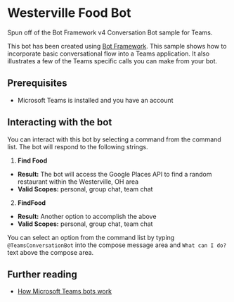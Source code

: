 ﻿
# Westerville Food Bot

Spun off of the Bot Framework v4 Conversation Bot sample for Teams.

This bot has been created using [Bot Framework](https://dev.botframework.com). This sample shows
how to incorporate basic conversational flow into a Teams application. It also illustrates a few of the Teams specific calls you can make from your bot.

## Prerequisites

- Microsoft Teams is installed and you have an account

## Interacting with the bot

You can interact with this bot by selecting a command from the command list. The bot will respond to the following strings.

1. **Find Food**
  - **Result:** The bot will access the Google Places API to find a random restaurant within the Westerville, OH area
  - **Valid Scopes:** personal, group chat, team chat
2. **FindFood**
  - **Result:** Another option to accomplish the above
  - **Valid Scopes:** personal, group chat, team chat

You can select an option from the command list by typing ```@TeamsConversationBot``` into the compose message area and ```What can I do?``` text above the compose area.

## Further reading

- [How Microsoft Teams bots work](https://docs.microsoft.com/en-us/azure/bot-service/bot-builder-basics-teams?view=azure-bot-service-4.0&tabs=javascript)

